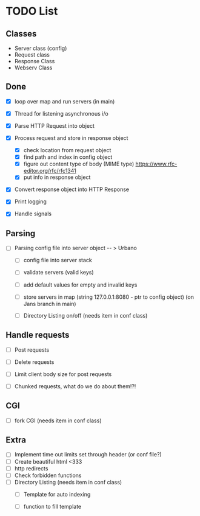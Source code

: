 # TODO List

## Classes
-	Server class (config)
-	Request class
-	Response Class
-	Webserv Class

## Done 
- [x] loop over map and run servers (in main)
- [X] Thread for listening asynchronous i/o
- [x] Parse HTTP Request into object
- [x] Process request and store in response object 
	- [x] check location from request object
	- [x] find path and index in config object
	- [x] figure out content type of body (MIME type) https://www.rfc-editor.org/rfc/rfc1341
	- [x] put info in response object
- [x] Convert response object into HTTP Response
- [x] Print logging
- [x] Handle signals


## Parsing
- [ ] Parsing config file into server object -- > Urbano
	- [ ] config file into server stack
	- [ ] validate servers (valid keys)
	- [ ] add default values for empty and invalid keys
	- [ ] store servers in map (string 127.0.0.1:8080 - ptr to config object) (on Jans branch in main)
	- [ ] Directory Listing on/off (needs item in conf class)


## Handle requests
- [ ] Post requests
- [ ] Delete requests
- [ ] Limit client body size for post requests
- [ ] Chunked requests, what do we do about them!?!


## CGI
- [ ] fork CGI (needs item in conf class)


## Extra
- [ ] Implement time out limits set through header (or conf file?)
- [ ] Create beautiful html <333
- [ ] http redirects
- [ ] Check forbidden functions
- [ ] Directory Listing (needs item in conf class)
	- [ ] Template for auto indexing 
	- [ ] function to fill template

